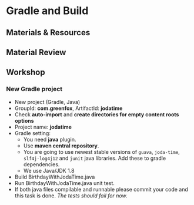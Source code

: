 # Gradle and Build

## Materials & Resources

## Material Review

## Workshop

### New Gradle project

 - New project (Gradle, Java)
 - GroupId: **com.greenfox**, ArtifactId: **jodatime**
 - Check **auto-import** and **create directories for empty content roots options**
 - Project name: **jodatime**
 - Gradle setting:
     - You need **java** plugin.
     - Use **maven central repository**.
     - You are going to use newest stable versions of `guava`, `joda-time`, `slf4j-log4j12` and `junit` java libraries. Add these to gradle dependencies.
     - We use Java/JDK 1.8
 - Build BirthdayWithJodaTime.java
 - Run BirthdayWithJodaTime.java unit test.
 - If both java files compilable and runnable please commit your code and this task is done. *The tests should fail for now.*
